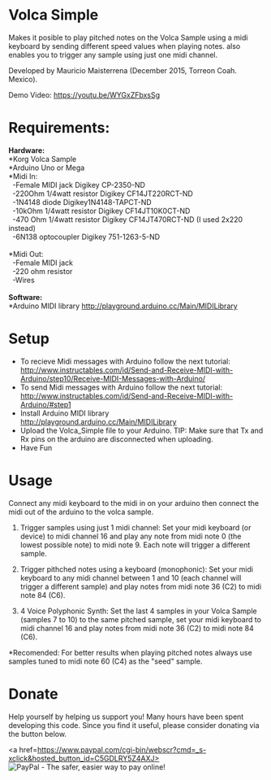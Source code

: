 # Volca Simple
Makes it posible to play pitched notes on the Volca Sample using a midi keyboard by sending different speed values when playing notes. also enables you to trigger any sample using just one midi channel.

Developed by Mauricio Maisterrena (December 2015, Torreon Coah. Mexico).

Demo Video: https://youtu.be/WYGxZFbxsSg

# Requirements:

<strong>Hardware:</strong><br>
*Korg Volca Sample <br>
*Arduino Uno or Mega <br>
*Midi In:  <br>
   &nbsp;&nbsp;-Female MIDI jack Digikey CP-2350-ND <br>
   &nbsp;&nbsp;-220Ohm 1/4watt resistor Digikey CF14JT220RCT-ND <br>
   &nbsp;&nbsp;-1N4148 diode Digikey1N4148-TAPCT-ND <br>
   &nbsp;&nbsp;-10kOhm 1/4watt resistor Digikey CF14JT10K0CT-ND <br>
   &nbsp;&nbsp;-470 Ohm 1/4watt resistor Digikey CF14JT470RCT-ND (I used 2x220 instead) <br>
   &nbsp;&nbsp;-6N138 optocoupler Digikey 751-1263-5-ND <br>
 <br>
*Midi Out: <br>
   &nbsp;&nbsp;-Female MIDI jack <br>
   &nbsp;&nbsp;-220 ohm resistor <br>
   &nbsp;&nbsp;-Wires  <br>
   <br>
<strong>Software:</strong> <br>
 *Arduino MIDI library http://playground.arduino.cc/Main/MIDILibrary <br>


# Setup
* To recieve Midi messages with Arduino follow the next tutorial: http://www.instructables.com/id/Send-and-Receive-MIDI-with-Arduino/step10/Receive-MIDI-Messages-with-Arduino/
* To send Midi messages with Arduino follow the next tutorial: http://www.instructables.com/id/Send-and-Receive-MIDI-with-Arduino/#step1
* Install Arduino MIDI library http://playground.arduino.cc/Main/MIDILibrary
* Upload the Volca_Simple file to your Arduino. TIP: Make sure that Tx and Rx pins on the arduino are disconnected when uploading.
* Have Fun

# Usage
Connect any midi keyboard to the midi in on your arduino then connect the midi out of the arduino to the volca sample.

1. Trigger samples using just 1 midi channel: Set your midi keyboard (or device) to midi channel 16 and play any note from midi note 0 (the lowest possible note) to midi note 9. Each note will trigger a different sample.

2. Trigger pithched notes using a keyboard (monophonic): Set your midi keyboard to any midi channel between 1 and 10 (each channel will trigger a different sample) and play notes from midi note 36 (C2) to midi note 84 (C6).

3. 4 Voice Polyphonic Synth: Set the last 4 samples in your Volca Sample (samples 7 to 10) to the same pitched sample, set your midi keyboard to midi channel 16 and play notes from midi note 36 (C2) to midi note 84 (C6).

*Recomended: For better results when playing pitched notes always use samples tuned to midi note 60 (C4) as the "seed" sample.


# Donate

Help yourself by helping us support you! Many hours have been spent developing this code. Since you find it useful, please consider donating via the button below.

<a href=https://www.paypal.com/cgi-bin/webscr?cmd=_s-xclick&hosted_button_id=C5GDLRY5Z4AXJ><img src="https://www.paypalobjects.com/en_US/i/btn/btn_donate_LG.gif" alt="PayPal - The safer, easier way to pay online!" /></a>
